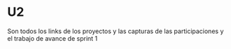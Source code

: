 # U2
Son todos los links de los proyectos y las capturas de las participaciones y el trabajo de avance de sprint 1 
